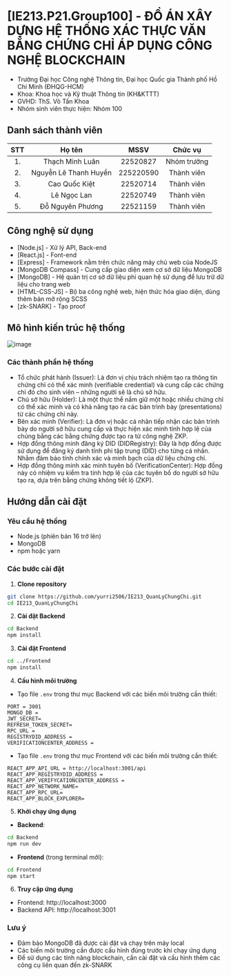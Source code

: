 # [IE213.P21.Group100] - ĐỒ ÁN XÂY DỰNG HỆ THỐNG XÁC THỰC VĂN BẰNG CHỨNG CHỈ ÁP DỤNG CÔNG NGHỆ BLOCKCHAIN

- Trường Đại học Công nghệ Thông tin, Đại học Quốc gia Thành phố Hồ Chí Minh (ĐHQG-HCM)
- Khoa: Khoa học và Kỹ thuật Thông tin (KH&KTTT)
- GVHD: ThS. Võ Tấn Khoa
- Nhóm sinh viên thực hiện: Nhóm 100

## Danh sách thành viên

| STT |        Họ tên         |   MSSV    |   Chức vụ   |
| :-: | :-------------------: | :-------: | :---------: |
| 1.  |    Thạch Minh Luân    | 22520827  | Nhóm trưởng |
| 2.  | Nguyễn Lê Thanh Huyền | 225220590 | Thành viên  |
| 3.  |     Cao Quốc Kiệt     | 22520714  | Thành viên  |
| 4.  |      Lê Ngọc Lan      | 22520749  | Thành viên  |
| 5.  |   Đỗ Nguyên Phương    | 22521159  | Thành viên  |

## Công nghệ sử dụng

- [Node.js] - Xử lý API, Back-end
- [React.js] - Font-end
- [Express] - Framework nằm trên chức năng máy chủ web của NodeJS
- [MongoDB Compass] - Cung cấp giao diện xem cơ sở dữ liệu MongoDB
- [MongoDB] - Hệ quản trị cơ sở dữ liệu phi quan hệ sử dụng để lưu trữ dữ liệu cho trang web
- [HTML-CSS-JS] - Bộ ba công nghệ web, hiện thức hóa giao diện, dùng thêm bản mở rộng SCSS
- [zk-SNARK] - Tạo proof

## Mô hình kiến trúc hệ thống

![image](https://github.com/user-attachments/assets/6bfc0d84-d1f0-4282-9a29-46fbb0bd5a61)


### Các thành phần hệ thống

-	Tổ chức phát hành (Issuer): Là đơn vị chịu trách nhiệm tạo ra thông tin chứng chỉ có thể xác minh (verifiable credential) và cung cấp các chứng chỉ đó cho sinh viên – những người sẽ là chủ sở hữu.
-	Chủ sở hữu (Holder): Là một thực thể nắm giữ một hoặc nhiều chứng chỉ có thể xác minh và có khả năng tạo ra các bản trình bày (presentations) từ các chứng chỉ này.
-	Bên xác minh (Verifier): Là đơn vị hoặc cá nhân tiếp nhận các bản trình bày do người sở hữu cung cấp và thực hiện xác minh tính hợp lệ của chúng bằng các bằng chứng được tạo ra từ công nghệ ZKP.
-	Hợp đồng thông minh đăng ký DID (DIDRegistry): Đây là hợp đồng được sử dụng để đăng ký danh tính phi tập trung (DID) cho từng cá nhân. Nhằm đảm bảo tính chính xác và minh bạch của dữ liệu chứng chỉ.
-	Hợp đồng thông minh xác minh tuyên bố (VerificationCenter): Hợp đồng này có nhiệm vụ kiểm tra tính hợp lệ của các tuyên bố do người sở hữu tạo ra, dựa trên bằng chứng không tiết lộ (ZKP).


## Hướng dẫn cài đặt

### Yêu cầu hệ thống

- Node.js (phiên bản 16 trở lên)
- MongoDB
- npm hoặc yarn

### Các bước cài đặt

1. **Clone repository**

```bash
git clone https://github.com/yurri2506/IE213_QuanLyChungChi.git
cd IE213_QuanLyChungChi
```

2. **Cài đặt Backend**

```bash
cd Backend
npm install
```

3. **Cài đặt Frontend**

```bash
cd ../Frontend
npm install
```

4. **Cấu hình môi trường**

- Tạo file `.env` trong thư mục Backend với các biến môi trường cần thiết:

```
PORT = 3001
MONGO_DB = 
JWT_SECRET=
REFRESH_TOKEN_SECRET=
RPC_URL = 
REGISTRYDID_ADDRESS = 
VERIFICATIONCENTER_ADDRESS = 
```

- Tạo file `.env` trong thư mục Frontend với các biến môi trường cần thiết:

```
REACT_APP_API_URL = http://localhost:3001/api
REACT_APP_REGISTRYDID_ADDRESS = 
REACT_APP_VERIFYCATIONCENTER_ADDRESS = 
REACT_APP_NETWORK_NAME=
REACT_APP_RPC_URL=
REACT_APP_BLOCK_EXPLORER=
```

5. **Khởi chạy ứng dụng**

- **Backend**:

```bash
cd Backend
npm run dev
```

- **Frontend** (trong terminal mới):

```bash
cd Frontend
npm start
```

6. **Truy cập ứng dụng**

- Frontend: http://localhost:3000
- Backend API: http://localhost:3001

### Lưu ý

- Đảm bảo MongoDB đã được cài đặt và chạy trên máy local
- Các biến môi trường cần được cấu hình đúng trước khi chạy ứng dụng
- Để sử dụng các tính năng blockchain, cần cài đặt và cấu hình thêm các công cụ liên quan đến zk-SNARK
